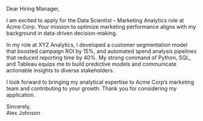 Dear Hiring Manager,

I am excited to apply for the Data Scientist – Marketing Analytics role at Acme Corp. Your mission to optimize marketing performance aligns with my background in data-driven decision-making.

In my role at XYZ Analytics, I developed a customer segmentation model that boosted campaign ROI by 15%, and automated spend analysis pipelines that reduced reporting time by 40%. My strong command of Python, SQL, and Tableau equips me to build predictive models and communicate actionable insights to diverse stakeholders.

I look forward to bringing my analytical expertise to Acme Corp’s marketing team and contributing to your growth. Thank you for considering my application.

Sincerely,  
Alex Johnson